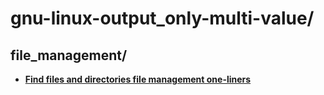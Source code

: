 
# gnu-linux-output_only-multi-value/

## file_management/

* [**Find files and directories file management one-liners**](file_management/find-files-and-directories-file-management.one-liners)


